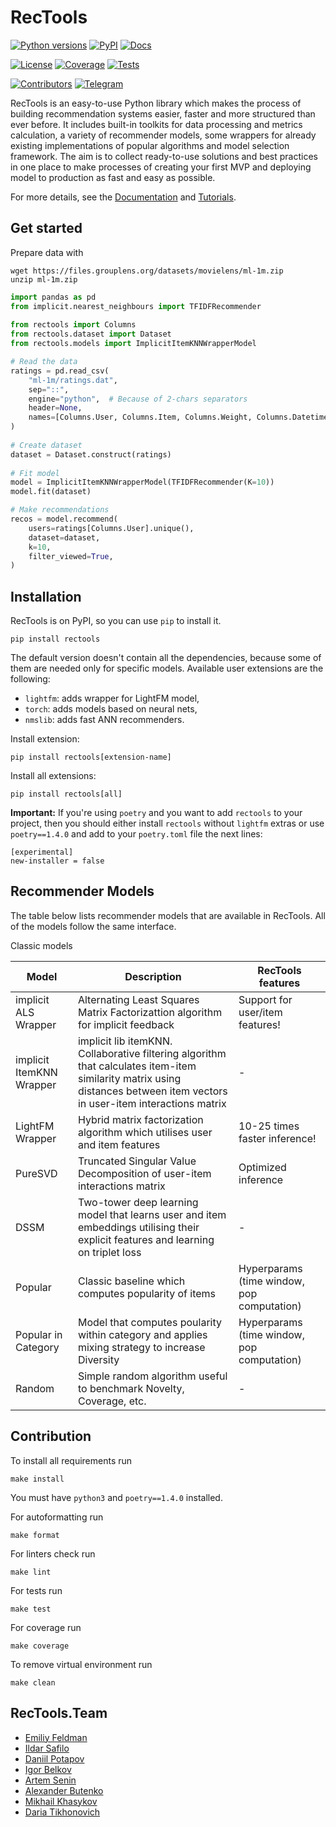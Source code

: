 # RecTools

[![Python versions](https://img.shields.io/pypi/pyversions/rectools.svg)](https://pypi.org/project/rectools)
[![PyPI](https://img.shields.io/pypi/v/rectools.svg)](https://pypi.org/project/rectools)
[![Docs](https://img.shields.io/github/actions/workflow/status/MobileTeleSystems/RecTools/publish.yml?label=docs)](https://rectools.readthedocs.io)

[![License](https://img.shields.io/github/license/MobileTeleSystems/RecTools.svg)](https://github.com/MobileTeleSystems/RecTools/blob/main/LICENSE)
[![Coverage](https://img.shields.io/codecov/c/github/MobileTeleSystems/RecTools.svg)](https://app.codecov.io/gh/MobileTeleSystems/RecTools)
[![Tests](https://img.shields.io/github/actions/workflow/status/MobileTeleSystems/RecTools/test.yml?branch=main&label=tests)](https://github.com/MobileTeleSystems/RecTools/actions/workflows/test.yml?query=branch%3Amain++)

[![Contributors](https://img.shields.io/github/contributors/MobileTeleSystems/RecTools.svg)](https://github.com/MobileTeleSystems/RecTools/graphs/contributors)
[![Telegram](https://img.shields.io/badge/channel-telegram-blue)](https://t.me/RecTools_Support)

RecTools is an easy-to-use Python library which makes the process of building recommendation systems easier, 
faster and more structured than ever before.
It includes built-in toolkits for data processing and metrics calculation, 
a variety of recommender models, some wrappers for already existing implementations of popular algorithms 
and model selection framework.
The aim is to collect ready-to-use solutions and best practices in one place to make processes 
of creating your first MVP and deploying model to production as fast and easy as possible.

For more details, see the [Documentation](https://rectools.readthedocs.io/) 
and [Tutorials](https://github.com/MobileTeleSystems/RecTools/tree/main/examples).

## Get started

Prepare data with

```shell
wget https://files.grouplens.org/datasets/movielens/ml-1m.zip
unzip ml-1m.zip
```

```python
import pandas as pd
from implicit.nearest_neighbours import TFIDFRecommender
    
from rectools import Columns
from rectools.dataset import Dataset
from rectools.models import ImplicitItemKNNWrapperModel

# Read the data
ratings = pd.read_csv(
    "ml-1m/ratings.dat", 
    sep="::",
    engine="python",  # Because of 2-chars separators
    header=None,
    names=[Columns.User, Columns.Item, Columns.Weight, Columns.Datetime],
)
    
# Create dataset
dataset = Dataset.construct(ratings)
    
# Fit model
model = ImplicitItemKNNWrapperModel(TFIDFRecommender(K=10))
model.fit(dataset)

# Make recommendations
recos = model.recommend(
    users=ratings[Columns.User].unique(),
    dataset=dataset,
    k=10,
    filter_viewed=True,
)
```

## Installation

RecTools is on PyPI, so you can use `pip` to install it.
```
pip install rectools
```
The default version doesn't contain all the dependencies, because some of them are needed only for specific models. Available user extensions are the following:

- `lightfm`: adds wrapper for LightFM model,
- `torch`: adds models based on neural nets,
- `nmslib`: adds fast ANN recommenders.

Install extension:
```
pip install rectools[extension-name]
```

Install all extensions:
```
pip install rectools[all]
```

**Important:** If you're using `poetry` and you want to add `rectools` to your project, then you should either install `rectools` without `lightfm` extras or use `poetry==1.4.0` and add to your `poetry.toml` file the next lines:
```
[experimental]
new-installer = false
```

## Recommender Models
The table below lists recommender models that are available in RecTools. 
All of the models follow the same interface.

Classic models

| Model | Description | RecTools features |
|----|------------|-----|
| implicit ALS Wrapper | Alternating Least Squares Matrix Factorizattion algorithm for implicit feedback | Support for user/item features! |
| implicit ItemKNN Wrapper | implicit lib itemKNN. Collaborative filtering algorithm that calculates item-item similarity matrix using distances between item vectors in user-item interactions matrix | - |
| LightFM Wrapper | Hybrid matrix factorization algorithm which utilises user and item features | 10-25 times faster inference! |
| PureSVD | Truncated Singular Value Decomposition of user-item interactions matrix | Optimized inference |
| DSSM | Two-tower deep learning model that learns user and item embeddings utilising their explicit features and learning on triplet loss | - |
| Popular | Classic baseline which computes popularity of items | Hyperparams (time window, pop computation) |
| Popular in Category |  Model that computes poularity within category and applies mixing strategy to increase Diversity| Hyperparams (time window, pop computation) |
| Random | Simple random algorithm useful to benchmark Novelty, Coverage, etc. | - |




## Contribution

To install all requirements run
```
make install
```
You must have `python3` and `poetry==1.4.0` installed.

For autoformatting run 
```
make format
```

For linters check run 
```
make lint
```

For tests run 
```
make test
```

For coverage run 
```
make coverage
```

To remove virtual environment run
```
make clean
```

## RecTools.Team

- [Emiliy Feldman](https://github.com/feldlime)
- [Ildar Safilo](https://github.com/irsafilo)
- [Daniil Potapov](https://github.com/sharthZ23) 
- [Igor Belkov](https://github.com/OzmundSedler)
- [Artem Senin](https://github.com/artemseninhse)
- [Alexander Butenko](https://github.com/iomallach)
- [Mikhail Khasykov](https://github.com/mkhasykov)
- [Daria Tikhonovich](https://github.com/blondered)
